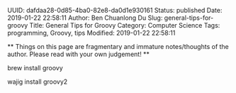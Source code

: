 UUID: dafdaa28-0d85-4ba0-82e8-da0d1e930161
Status: published
Date: 2019-01-22 22:58:11
Author: Ben Chuanlong Du
Slug: general-tips-for-groovy
Title: General Tips for Groovy
Category: Computer Science
Tags: programming, Groovy, tips
Modified: 2019-01-22 22:58:11

**
Things on this page are
fragmentary and immature notes/thoughts of the author.
Please read with your own judgement!
**

brew install groovy

wajig install groovy2